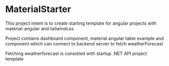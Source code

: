 # MaterialStarter

This project intent is to create starting template for angular projects with material-angular and tailwindcss

Project contains dashboard component, material angular table example and component which can connect to backend server
to fetch weatherForecast

Fetching weatherforecast is consisted with startup .NET API project template
